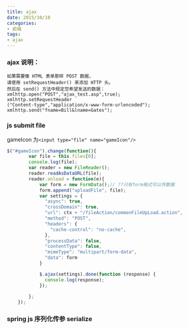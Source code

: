 ```yaml
---
title: ajax
date: 2015/10/10
categories:
- 前端
tags:
- ajax
---
```


### ajax 说明：              
	如果需要像 HTML 表单那样 POST 数据，            
	请使用 setRequestHeader() 来添加 HTTP 头。            
	然后在 send() 方法中规定您希望发送的数据：            
	xmlhttp.open("POST","ajax_test.asp",true);            
	xmlhttp.setRequestHeader            
	("Content-type","application/x-www-form-urlencoded");            
	xmlhttp.send("fname=Bill&lname=Gates");            
            

### js submit file

gameIcon 
  为```<input type="file" name="gameIcon"/>```
  
```js
$("#gameIcon").change(function(){
        var file = this.files[0];
        console.log(file);
        var reader = new FileReader();
        reader.readAsDataURL(file); 
        reader.onload = function(e){ 
        	var form = new FormData();// ??只有form格式可以传数据
        	form.append("uploadFile", file);
        	var settings = {
        	  "async": true,
        	  "crossDomain": true,
        	  "url": ctx + "/fileAction/commonFileUpLoad.action",
        	  "method": "POST",
        	  "headers": {
        	    "cache-control": "no-cache",
        	  },
        	  "processData": false,
        	  "contentType": false,
        	  "mimeType": "multipart/form-data",
        	  "data": form
        	}

        	$.ajax(settings).done(function (response) {
        	  console.log(response);
        	});
        
        }; 
	});
```

### spring js 序列化传参 serialize
